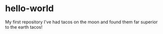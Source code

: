 # hello-world
My first repository
I've had tacos on the moon and found them far superior to the earth tacos!
